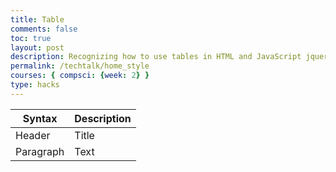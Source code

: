 ```yaml
---
title: Table
comments: false
toc: true
layout: post
description: Recognizing how to use tables in HTML and JavaScript jquery.
permalink: /techtalk/home_style
courses: { compsci: {week: 2} }
type: hacks
---
```



| Syntax      | Description |
| ----------- | ----------- |
| Header      | Title       |
| Paragraph   | Text        |
